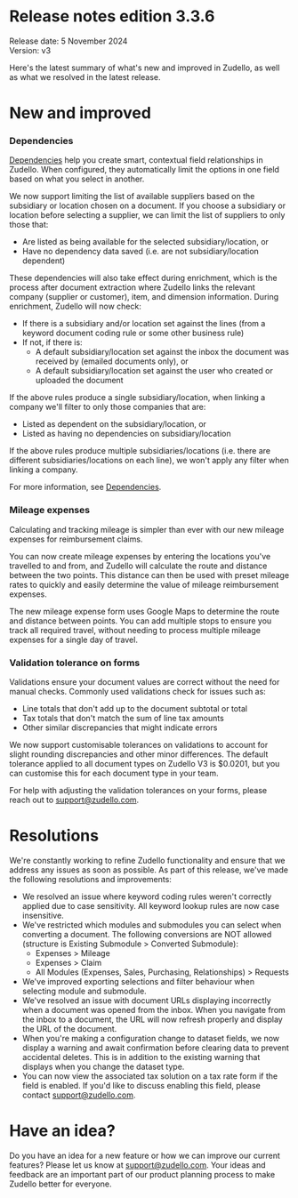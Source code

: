 # Release notes edition 3.3.6

Release date: 5 November 2024  
Version: v3

Here's the latest summary of what's new and improved in Zudello, as well as what we resolved in the latest release.

# New and improved

### Dependencies

[Dependencies](../business-rules/data-dependencies.md) help you create smart, contextual field relationships in Zudello. When configured, they automatically limit the options in one field based on what you select in another. 

We now support limiting the list of available suppliers based on the subsidiary or location chosen on a document. If you choose a subsidiary or location before selecting a supplier, we can limit the list of suppliers to only those that:

- Are listed as being available for the selected subsidiary/location, or
- Have no dependency data saved (i.e. are not subsidiary/location dependent)

These dependencies will also take effect during enrichment, which is the process after document extraction where Zudello links the relevant company (supplier or customer), item, and dimension information. During enrichment, Zudello will now check:

- If there is a subsidiary and/or location set against the lines (from a keyword document coding rule or some other business rule)
- If not, if there is:
    - A default subsidiary/location set against the inbox the document was received by (emailed documents only), or
    - A default subsidiary/location set against the user who created or uploaded the document

If the above rules produce a single subsidiary/location, when linking a company we'll filter to only those companies that are:

- Listed as dependent on the subsidiary/location, or
- Listed as having no dependencies on subsidiary/location

If the above rules produce multiple subsidiaries/locations (i.e. there are different subsidiaries/locations on each line), we won't apply any filter when linking a company.

For more information, see [Dependencies](../business-rules/data-dependencies.md).

### Mileage expenses

Calculating and tracking mileage is simpler than ever with our new mileage expenses for reimbursement claims.

You can now create mileage expenses by entering the locations you've travelled to and from, and Zudello will calculate the route and distance between the two points. This distance can then be used with preset mileage rates to quickly and easily determine the value of mileage reimbursement expenses.

The new mileage expense form uses Google Maps to determine the route and distance between points. You can add multiple stops to ensure you track all required travel, without needing to process multiple mileage expenses for a single day of travel.

### Validation tolerance on forms

Validations ensure your document values are correct without the need for manual checks. Commonly used validations check for issues such as:

- Line totals that don't add up to the document subtotal or total
- Tax totals that don't match the sum of line tax amounts
- Other similar discrepancies that might indicate errors

We now support customisable tolerances on validations to account for slight rounding discrepancies and other minor differences. The default tolerance applied to all document types on Zudello V3 is $0.0201, but you can customise this for each document type in your team.

For help with adjusting the validation tolerances on your forms, please reach out to [support@zudello.com](mailto:support@zudello.com).

# Resolutions

We're constantly working to refine Zudello functionality and ensure that we address any issues as soon as possible. As part of this release, we've made the following resolutions and improvements:

- We resolved an issue where keyword coding rules weren't correctly applied due to case sensitivity. All keyword lookup rules are now case insensitive.
- We've restricted which modules and submodules you can select when converting a document. The following conversions are NOT allowed (structure is Existing Submodule > Converted Submodule):
    - Expenses > Mileage
    - Expenses > Claim
    - All Modules (Expenses, Sales, Purchasing, Relationships) > Requests
- We've improved exporting selections and filter behaviour when selecting module and submodule.
- We've resolved an issue with document URLs displaying incorrectly when a document was opened from the inbox. When you navigate from the inbox to a document, the URL will now refresh properly and display the URL of the document.
- When you're making a configuration change to dataset fields, we now display a warning and await confirmation before clearing data to prevent accidental deletes. This is in addition to the existing warning that displays when you change the dataset type.
- You can now view the associated tax solution on a tax rate form if the field is enabled. If you'd like to discuss enabling this field, please contact [support@zudello.com](mailto:support@zudello.com).

# Have an idea?

Do you have an idea for a new feature or how we can improve our current features? Please let us know at [support@zudello.com](mailto:support@zudello.com). Your ideas and feedback are an important part of our product planning process to make Zudello better for everyone.